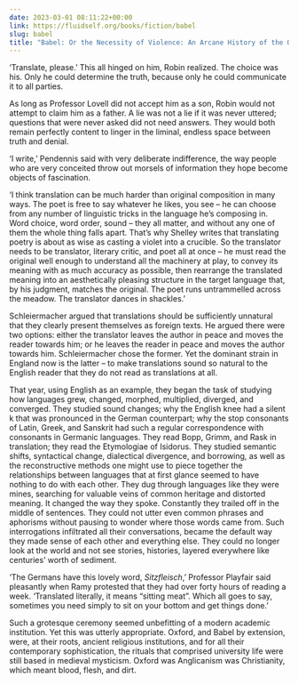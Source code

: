 ```yaml
---
date: 2023-03-01 08:11:22+00:00
link: https://fluidself.org/books/fiction/babel
slug: babel
title: "Babel: Or the Necessity of Violence: An Arcane History of the Oxford Translators' Revolution - by R. F. Kuang"
---
```


‘Translate, please.’ This all hinged on him, Robin realized. The choice was his. Only he could determine the truth, because only he could communicate it to all parties.

As long as Professor Lovell did not accept him as a son, Robin would not attempt to claim him as a father. A lie was not a lie if it was never uttered; questions that were never asked did not need answers. They would both remain perfectly content to linger in the liminal, endless space between truth and denial.

‘I write,’ Pendennis said with very deliberate indifference, the way people who are very conceited throw out morsels of information they hope become objects of fascination.

‘I think translation can be much harder than original composition in many ways. The poet is free to say whatever he likes, you see – he can choose from any number of linguistic tricks in the language he’s composing in. Word choice, word order, sound – they all matter, and without any one of them the whole thing falls apart. That’s why Shelley writes that translating poetry is about as wise as casting a violet into a crucible. So the translator needs to be translator, literary critic, and poet all at once – he must read the original well enough to understand all the machinery at play, to convey its meaning with as much accuracy as possible, then rearrange the translated meaning into an aesthetically pleasing structure in the target language that, by his judgment, matches the original. The poet runs untrammelled across the meadow. The translator dances in shackles.’

Schleiermacher argued that translations should be sufficiently unnatural that they clearly present themselves as foreign texts. He argued there were two options: either the translator leaves the author in peace and moves the reader towards him; or he leaves the reader in peace and moves the author towards him. Schleiermacher chose the former. Yet the dominant strain in England now is the latter – to make translations sound so natural to the English reader that they do not read as translations at all.

That year, using English as an example, they began the task of studying how languages grew, changed, morphed, multiplied, diverged, and converged. They studied sound changes; why the English knee had a silent k that was pronounced in the German counterpart; why the stop consonants of Latin, Greek, and Sanskrit had such a regular correspondence with consonants in Germanic languages. They read Bopp, Grimm, and Rask in translation; they read the Etymologiae of Isidorus. They studied semantic shifts, syntactical change, dialectical divergence, and borrowing, as well as the reconstructive methods one might use to piece together the relationships between languages that at first glance seemed to have nothing to do with each other. They dug through languages like they were mines, searching for valuable veins of common heritage and distorted meaning. It changed the way they spoke. Constantly they trailed off in the middle of sentences. They could not utter even common phrases and aphorisms without pausing to wonder where those words came from. Such interrogations infiltrated all their conversations, became the default way they made sense of each other and everything else. They could no longer look at the world and not see stories, histories, layered everywhere like centuries’ worth of sediment.

‘The Germans have this lovely word, _Sitzfleisch_,’ Professor Playfair said pleasantly when Ramy protested that they had over forty hours of reading a week. ‘Translated literally, it means “sitting meat”. Which all goes to say, sometimes you need simply to sit on your bottom and get things done.’

Such a grotesque ceremony seemed unbefitting of a modern academic institution. Yet this was utterly appropriate. Oxford, and Babel by extension, were, at their roots, ancient religious institutions, and for all their contemporary sophistication, the rituals that comprised university life were still based in medieval mysticism. Oxford was Anglicanism was Christianity, which meant blood, flesh, and dirt.
